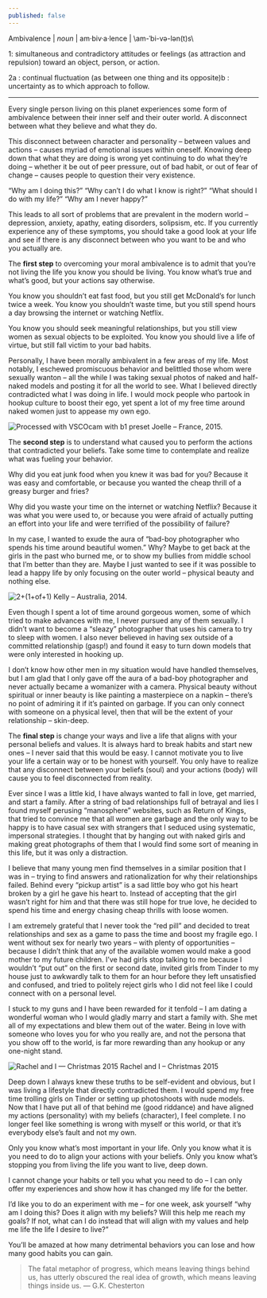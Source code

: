 ```yaml
---
published: false
---
```


Ambivalence | _noun_ | am·biv·a·lence | \am-ˈbi-və-lən(t)s\

1:  simultaneous and contradictory attitudes or feelings (as attraction and repulsion) toward an object, person, or action.

2a :  continual fluctuation (as between one thing and its opposite)b :  uncertainty as to which approach to follow.

<hr>

Every single person living on this planet experiences some form of ambivalence between their inner self and their outer world. A disconnect between what they believe and what they do.

This disconnect between character and personality – between values and actions – causes myriad of emotional issues within oneself. Knowing deep down that what they are doing is wrong yet continuing to do what they’re doing – whether it be out of peer pressure, out of bad habit, or out of fear of change – causes people to question their very existence.

“Why am I doing this?”
“Why can’t I do what I know is right?”
“What should I do with my life?”
“Why am I never happy?”

This leads to all sort of problems that are prevalent in the modern world – depression, anxiety, apathy, eating disorders, solipsism, etc. If you currently experience any of these symptoms, you should take a good look at your life and see if there is any disconnect between who you want to be and who you actually are.

The **first step** to overcoming your moral ambivalence is to admit that you’re not living the life you know you should be living. You know what’s true and what’s good, but your actions say otherwise.

You know you shouldn’t eat fast food, but you still get McDonald’s for lunch twice a week. You know you shouldn’t waste time, but you still spend hours a day browsing the internet or watching Netflix.

You know you should seek meaningful relationships, but you still view women as sexual objects to be exploited. You know you should live a life of virtue, but still fall victim to your bad habits.

Personally, I have been morally ambivalent in a few areas of my life. Most notably, I eschewed promiscuous behavior and belittled those whom were sexually wanton – all the while I was taking sexual photos of naked and half-naked models and posting it for all the world to see. What I believed directly contradicted what I was doing in life. I would mock people who partook in hookup culture to boost their ego, yet spent a lot of my free time around naked women just to appease my own ego.

![Processed with VSCOcam with b1 preset](http://i1.wp.com/www.fromruins.com/wp-content/uploads/2016/01/2015-07-0404.42.041.jpg?resize=744%2C497)
Joelle – France, 2015.

The **second step** is to understand what caused you to perform the actions that contradicted your beliefs. Take some time to contemplate and realize what was fueling your behavior.

Why did you eat junk food when you knew it was bad for you? Because it was easy and comfortable, or because you wanted the cheap thrill of a greasy burger and fries?

Why did you waste your time on the internet or watching Netflix? Because it was what you were used to, or because you were afraid of actually putting an effort into your life and were terrified of the possibility of failure?

In my case, I wanted to exude the aura of “bad-boy photographer who spends his time around beautiful women.” Why? Maybe to get back at the girls in the past who burned me, or to show my bullies from middle school that I’m better than they are. Maybe I just wanted to see if it was possible to lead a happy life by only focusing on the outer world – physical beauty and nothing else.

![2+(1+of+1)](http://i1.wp.com/www.fromruins.com/wp-content/uploads/2016/01/21of1.jpg?resize=744%2C496)
Kelly – Australia, 2014.

Even though I spent a lot of time around gorgeous women, some of which tried to make advances with me, I never pursued any of them sexually.  I didn’t want to become a “sleazy” photographer that uses his camera to try to sleep with women. I also never believed in having sex outside of a committed relationship (gasp!) and found it easy to turn down models that were only interested in hooking up.

I don’t know how other men in my situation would have handled themselves, but I am glad that I only gave off the aura of a bad-boy photographer and never actually became a womanizer with a camera. Physical beauty without spiritual or inner beauty is like painting a masterpiece on a napkin – there’s no point of admiring it if it’s painted on garbage. If you can only connect with someone on a physical level, then that will be the extent of your relationship – skin-deep.

The **final step** is change your ways and live a life that aligns with your personal beliefs and values.  It is always hard to break habits and start new ones – I never said that this would be easy. I cannot motivate you to live your life a certain way or to be honest with yourself. You only have to realize that any disconnect between your beliefs (soul) and your actions (body) will cause you to feel disconnected from reality.

Ever since I was a little kid, I have always wanted to fall in love, get married, and start a family. After a string of bad relationships full of betrayal and lies I found myself perusing “manosphere” websites, such as Return of Kings, that tried to convince me that all women are garbage and the only way to be happy is to have casual sex with strangers that I seduced using systematic, impersonal strategies. I thought that by hanging out with naked girls and making great photographs of them that I would find some sort of meaning in this life, but it was only a distraction.

I believe that many young men find themselves in a similar position that I was in – trying to find answers and rationalization for why their relationships failed. Behind every “pickup artist” is a sad little boy who got his heart broken by a girl he gave his heart to. Instead of accepting that the girl wasn’t right for him and that there was still hope for true love, he decided to spend his time and energy chasing cheap thrills with loose women.

I am extremely grateful that I never took the “red pill” and decided to treat relationships and sex as a game to pass the time and boost my fragile ego. I went without sex for nearly two years – with plenty of opportunities – because I didn’t think that any of the available women would make a good mother to my future children. I’ve had girls stop talking to me because I wouldn’t “put out” on the first or second date, invited girls from Tinder to my house just to awkwardly talk to them for an hour before they left unsatisfied and confused, and tried to politely reject girls who I did not feel like I could connect with on a personal level.

I stuck to my guns and I have been rewarded for it tenfold – I am dating a wonderful woman who I would gladly marry and start a family with. She met all of my expectations and blew them out of the water. Being in love with someone who loves you for who you really are, and not the persona that you show off to the world, is far more rewarding than any hookup or any one-night stand.

![Rachel and I — Christmas 2015](http://i0.wp.com/www.fromruins.com/wp-content/uploads/2016/01/ZLziChY9.jpg?resize=744%2C1113)
Rachel and I – Christmas 2015

Deep down I always knew these truths to be self-evident and obvious, but I was living a lifestyle that directly contradicted them. I would spend my free time trolling girls on Tinder or setting up photoshoots with nude models. Now that I have put all of that behind me (good riddance) and have aligned my actions (personality) with my beliefs (character), I feel complete. I no longer feel like something is wrong with myself or this world, or that it’s everybody else’s fault and not my own.

Only you know what’s most important in your life. Only you know what it is you need to do to align your actions with your beliefs. Only you know what’s stopping you from living the life you want to live, deep down.

I cannot change your habits or tell you what you need to do – I can only offer my experiences and show how it has changed my life for the better.

I’d like you to do an experiment with me – for one week, ask yourself “why am I doing this? Does it align with my beliefs? Will this help me reach my goals? If not, what can I do instead that will align with my values and help me life the life I desire to live?”

You’ll be amazed at how many detrimental behaviors you can lose and how many good habits you can gain.

>The fatal metaphor of progress, which means leaving things behind us, has utterly obscured the real idea of growth, which means leaving things inside us.
— G.K. Chesterton
